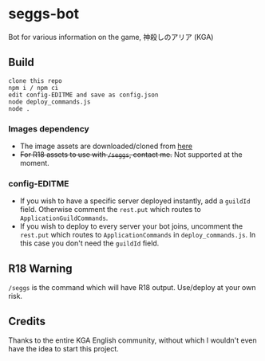 # seggs-bot
Bot for various information on the game, 神殺しのアリア (KGA)

## Build
```
clone this repo
npm i / npm ci
edit config-EDITME and save as config.json
node deploy_commands.js
node .
```

### Images dependency
- The image assets are downloaded/cloned from [here](https://github.com/NamSPro/seggs-bot-assets)
- ~~For R18 assets to use with `/seggs`, contact me.~~ Not supported at the moment.

### config-EDITME
- If you wish to have a specific server deployed instantly, add a `guildId` field. Otherwise comment the `rest.put` which routes to `ApplicationGuildCommands`.
- If you wish to deploy to every server your bot joins, uncomment the `rest.put` which routes to `ApplicationCommands` in `deploy_commands.js`. In this case you don't need the `guildId` field.

## R18 Warning
`/seggs` is the command which will have R18 output. Use/deploy at your own risk.

## Credits
Thanks to the entire KGA English community, without which I wouldn't even have the idea to start this project.